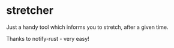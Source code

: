 # stretcher
Just a handy tool which informs you to stretch, after a given time.

Thanks to notify-rust - very easy!
